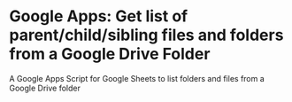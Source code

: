 # Google Apps: Get list of parent/child/sibling files and folders from a Google Drive Folder
A Google Apps Script for Google Sheets to list folders and files from a Google Drive folder
